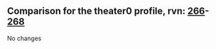 ## Comparison for the theater0 profile, rvn: [266](https://github.com/PRO100KatYT/FortniteProfileRevisions/tree/main/profiles/theater0/266%20theater0.json)-[268](https://github.com/PRO100KatYT/FortniteProfileRevisions/tree/main/profiles/theater0/268%20theater0.json)

No changes
